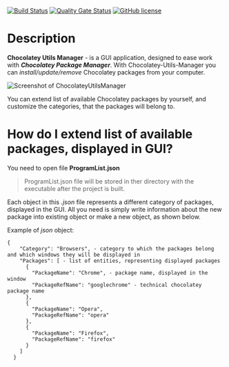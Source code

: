 [![Build Status](https://github.com/Maslinin/Chocolatey-Utils-Manager/workflows/Build/badge.svg)](https://github.com/Maslinin/Chocolatey-Utils-Manager/actions/workflows/build.yml) [![Quality Gate Status](https://sonarcloud.io/api/project_badges/measure?project=Maslinin_Chocolatey-Utils-Manager&metric=alert_status)](https://sonarcloud.io/summary/new_code?id=Maslinin_Chocolatey-Utils-Manager) [![GitHub license](https://badgen.net/github/license/Maslinin/Chocolatey-Utils-Manager)](https://github.com/Maslinin/Chocolatey-Utils-Manager/blob/master/LICENSE)

# Description
**Chocolatey Utils Manager** - is a GUI application, designed to ease work with ***Chocolatey Package Manager***.
With Chocolatey-Utils-Manager you can *install/update/remove* Chocolatey packages from your computer.

![Screenshot of ChocolateyUtilsManager](https://github.com/Maslinin/Chocolatey-Utils-Manager/raw/master/screenshot.PNG "Screenshot of Chocolatey Utils Manager")

You can extend list of available Chocolatey packages by yourself, and customize the categories, that the packages will belong to.

# How do I extend list of available packages, displayed in GUI?
You need to open file **ProgramList.json**

> ProgramList.json file will be stored in ther directory with the executable after the project is built.

Each object in this *.json* file represents a different category of packages, displayed in the GUI.
All you need is simply write information about the new package into existing object or make a new object, as shown below.

Example of *json* object:

```
{
    "Category": "Browsers", - category to which the packages belong and which windows they will be displayed in
    "Packages": [ - list of entities, representing displayed packages
      {
        "PackageName": "Chrome", - package name, displayed in the window
        "PackageRefName": "googlechrome" - technical chocolatey package name
      },
      {
        "PackageName": "Opera",
        "PackageRefName": "opera"
      },
      {
        "PackageName": "Firefox",
        "PackageRefName": "firefox"
      }
    ]
  }
```
